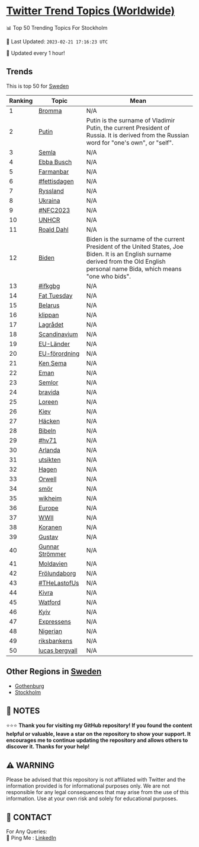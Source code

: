 [Twitter Trend Topics (Worldwide)](https://github.com/ErcinDedeoglu/Twitter-Trend-Topics)
==========


📊 Top 50 Trending Topics For Stockholm

📆 Last Updated: `2023-02-21 17:16:23 UTC`

🔧 Updated every 1 hour!


## Trends

This is top 50 for [Sweden](</Sweden>)

| Ranking | Topic | Mean |
| ------- | ------------ | ------------ |
| 1 | [Bromma](http://twitter.com/search?q=Bromma) | N/A |
| 2 | [Putin](http://twitter.com/search?q=Putin) | Putin is the surname of Vladimir Putin, the current President of Russia. It is derived from the Russian word for "one's own", or "self". |
| 3 | [Semla](http://twitter.com/search?q=Semla) | N/A |
| 4 | [Ebba Busch](http://twitter.com/search?q=Ebba+Busch) | N/A |
| 5 | [Farmanbar](http://twitter.com/search?q=Farmanbar) | N/A |
| 6 | [#fettisdagen](http://twitter.com/search?q=%23fettisdagen) | N/A |
| 7 | [Ryssland](http://twitter.com/search?q=Ryssland) | N/A |
| 8 | [Ukraina](http://twitter.com/search?q=Ukraina) | N/A |
| 9 | [#NFC2023](http://twitter.com/search?q=%23NFC2023) | N/A |
| 10 | [UNHCR](http://twitter.com/search?q=UNHCR) | N/A |
| 11 | [Roald Dahl](http://twitter.com/search?q=Roald+Dahl) | N/A |
| 12 | [Biden](http://twitter.com/search?q=Biden) | Biden is the surname of the current President of the United States, Joe Biden. It is an English surname derived from the Old English personal name Bida, which means "one who bids". |
| 13 | [#ifkgbg](http://twitter.com/search?q=%23ifkgbg) | N/A |
| 14 | [Fat Tuesday](http://twitter.com/search?q=Fat+Tuesday) | N/A |
| 15 | [Belarus](http://twitter.com/search?q=Belarus) | N/A |
| 16 | [klippan](http://twitter.com/search?q=klippan) | N/A |
| 17 | [Lagrådet](http://twitter.com/search?q=Lagr%c3%a5det) | N/A |
| 18 | [Scandinavium](http://twitter.com/search?q=Scandinavium) | N/A |
| 19 | [EU-Länder](http://twitter.com/search?q=EU-L%c3%a4nder) | N/A |
| 20 | [EU-förordning](http://twitter.com/search?q=EU-f%c3%b6rordning) | N/A |
| 21 | [Ken Sema](http://twitter.com/search?q=Ken+Sema) | N/A |
| 22 | [Eman](http://twitter.com/search?q=Eman) | N/A |
| 23 | [Semlor](http://twitter.com/search?q=Semlor) | N/A |
| 24 | [bravida](http://twitter.com/search?q=bravida) | N/A |
| 25 | [Loreen](http://twitter.com/search?q=Loreen) | N/A |
| 26 | [Kiev](http://twitter.com/search?q=Kiev) | N/A |
| 27 | [Häcken](http://twitter.com/search?q=H%c3%a4cken) | N/A |
| 28 | [Bibeln](http://twitter.com/search?q=Bibeln) | N/A |
| 29 | [#hv71](http://twitter.com/search?q=%23hv71) | N/A |
| 30 | [Arlanda](http://twitter.com/search?q=Arlanda) | N/A |
| 31 | [utsikten](http://twitter.com/search?q=utsikten) | N/A |
| 32 | [Hagen](http://twitter.com/search?q=Hagen) | N/A |
| 33 | [Orwell](http://twitter.com/search?q=Orwell) | N/A |
| 34 | [smör](http://twitter.com/search?q=sm%c3%b6r) | N/A |
| 35 | [wikheim](http://twitter.com/search?q=wikheim) | N/A |
| 36 | [Europe](http://twitter.com/search?q=Europe) | N/A |
| 37 | [WWII](http://twitter.com/search?q=WWII) | N/A |
| 38 | [Koranen](http://twitter.com/search?q=Koranen) | N/A |
| 39 | [Gustav](http://twitter.com/search?q=Gustav) | N/A |
| 40 | [Gunnar Strömmer](http://twitter.com/search?q=Gunnar+Str%c3%b6mmer) | N/A |
| 41 | [Moldavien](http://twitter.com/search?q=Moldavien) | N/A |
| 42 | [Frölundaborg](http://twitter.com/search?q=Fr%c3%b6lundaborg) | N/A |
| 43 | [#THeLastofUs](http://twitter.com/search?q=%23THeLastofUs) | N/A |
| 44 | [Kivra](http://twitter.com/search?q=Kivra) | N/A |
| 45 | [Watford](http://twitter.com/search?q=Watford) | N/A |
| 46 | [Kyiv](http://twitter.com/search?q=Kyiv) | N/A |
| 47 | [Expressens](http://twitter.com/search?q=Expressens) | N/A |
| 48 | [Nigerian](http://twitter.com/search?q=Nigerian) | N/A |
| 49 | [riksbankens](http://twitter.com/search?q=riksbankens) | N/A |
| 50 | [lucas bergvall](http://twitter.com/search?q=lucas+bergvall) | N/A |



## Other Regions in [Sweden](</Sweden>)

* [Gothenburg](</Sweden/Gothenburg.md>)
* [Stockholm](</Sweden/Stockholm.md>)



## 📝 NOTES

⭐⭐⭐ **Thank you for visiting my GitHub repository! If you found the content helpful or valuable, leave a star on the repository to show your support. It encourages me to continue updating the repository and allows others to discover it. Thanks for your help!**


## ⚠️ WARNING

Please be advised that this repository is not affiliated with Twitter and the information provided is for informational purposes only. We are not responsible for any legal consequences that may arise from the use of this information. Use at your own risk and solely for educational purposes.


## 📨 CONTACT

 For Any Queries:  
            🏓 Ping Me : [LinkedIn](https://www.linkedin.com/in/ercindedeoglu/)
